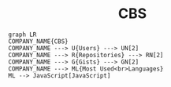 <h1 align="center">CBS</h1>

```mermaid
graph LR
COMPANY_NAME{CBS}
COMPANY_NAME ---> U{Users} ---> UN[2]
COMPANY_NAME ---> R{Repositories} ---> RN[2]
COMPANY_NAME ---> G{Gists} ---> GN[2]
COMPANY_NAME ---> ML{Most Used<br>Languages}
ML --> JavaScript[JavaScript]
```
